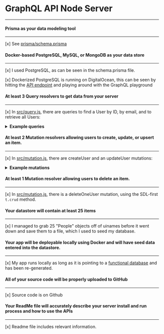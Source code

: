# GraphQL API Node Server

---

#### Prisma as your data modeling tool

---

[x] See [prisma/schema.prisma](prisma/schema.prisma)

#### Docker-based PostgreSQL, MySQL, or MongoDB as your data store

---

[x] I used PostgreSQL, as can be seen in the schema.prisma file.

[x] Dockerized PostgreSQL is running on DigitalOcean, this can be seen by hitting the [API endpoint](http://206.189.215.72:4000/) and playing around with the GraphQL playground

#### At least 3 Query resolvers to get data from your server
---
[x] In [src/query.js](src/query.js), there are queries to find a User by ID, by email, and to retrieve all Users:

<details>
<summary><strong>Example queries</strong></summary>
<p>
```graphql
query findSingleUser {
    User(id:'id-string') {
        name
        surname
    }
}

query findByEmail {
    Email(email:'example@example.com') {
        name
    }
}

query findManyUsers {
    name
    surname
}```

</p>
</details>


#### At least 2 Mutation resolvers allowing users to create, update, or upsert an item.
---
[x] In [src/mutation.js](src/mutation.js), there are createUser and an updateUser mutations:

<details>
<summary><strong>Example mutations</strong></summary>
```graphql
mutation createOneUser {
    createUser(name: "Johnny", surname: "Doe", email: "jdoe@example.com") {
        id
        name
        surname
        email
    }
}

mutation updateUser(id: "id-string", property: "data") {
    id
    name
    surname
    property
}```
</details>



#### At least 1 Mutation resolver allowing users to delete an item.
---

[x] In [src/mutation.js](src/mutation.js), there is a deleteOneUser mutation, using the SDL-first `t.crud` method.

#### Your datastore will contain at least 25 items

---

[x] I managed to grab 25 "People" objects off of uinames before it went down and save them to a file, which I used to seed my database.

#### Your app will be deployable locally using Docker and will have seed data entered into the datastore.

---

[x] My app runs locally as long as it is pointing to a [functional database](prisma/schema.prisma) and has been re-generated.

#### All of your source code will be properly uploaded to GitHub

---

[x] Source code is on Github

#### Your ReadMe file will accurately describe your server install and run process and how to use the APIs

---

[x] Readme file includes relevant information.

